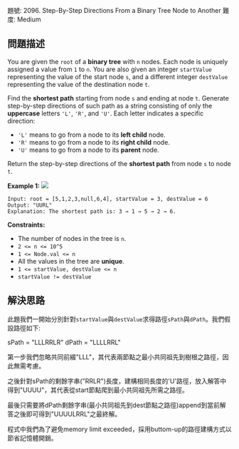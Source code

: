 題號: 2096. Step-By-Step Directions From a Binary Tree Node to Another
難度: Medium

## 問題描述
You are given the `root` of a **binary tree** with `n` nodes. Each node is uniquely assigned a value from `1` to `n`. You are also given an integer `startValue` representing the value of the start node `s`, and a different integer `destValue` representing the value of the destination node `t`.

Find the **shortest path** starting from node `s` and ending at node `t`. Generate step-by-step directions of such path as a string consisting of only the **uppercase** letters `'L'`, `'R'`, and `'U'`. Each letter indicates a specific direction:

- `'L'` means to go from a node to its **left child** node.
- `'R'` means to go from a node to its **right child** node.
- `'U'` means to go from a node to its **parent** node.

Return the step-by-step directions of the **shortest path** from node `s` to node `t`.

**Example 1:**
![](https://hackmd.io/_uploads/S1vafN7Cn.png)
```
Input: root = [5,1,2,3,null,6,4], startValue = 3, destValue = 6
Output: "UURL"
Explanation: The shortest path is: 3 → 1 → 5 → 2 → 6.
```
**Constraints:**

- The number of nodes in the tree is `n`.
- `2 <= n <= 10^5`
- `1 <= Node.val <= n`
- All the values in the tree are **unique**.
- `1 <= startValue, destValue <= n`
- `startValue != destValue`

## 解決思路
此題我們一開始分別針對`startValue`與`destValue`求得路徑`sPath`與`dPath`。我們假設路徑如下:

sPath = "LLLRRLR"
dPath = "LLLLRRL"

第一步我們忽略共同前綴"LLL"，其代表兩節點之最小共同祖先到樹根之路徑，因此無需考慮。

之後針對sPath的剩餘字串("RRLR")長度，建構相同長度的'U'路徑，放入解答中得到"UUUU"，其代表從start節點爬到最小共同祖先所需之路徑。

最後只需要將dPath剩餘字串(最小共同祖先到dest節點之路徑)append到當前解答之後即可得到"UUUULRRL"之最終解。

程式中我們為了避免memory limit exceeded，採用buttom-up的路徑建構方式以節省記憶體開銷。
